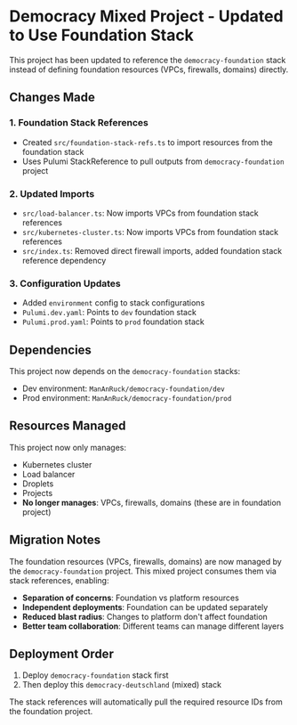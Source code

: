 # Democracy Mixed Project - Updated to Use Foundation Stack

This project has been updated to reference the `democracy-foundation` stack instead of defining foundation resources (VPCs, firewalls, domains) directly.

## Changes Made

### 1. Foundation Stack References

- Created `src/foundation-stack-refs.ts` to import resources from the foundation stack
- Uses Pulumi StackReference to pull outputs from `democracy-foundation` project

### 2. Updated Imports

- `src/load-balancer.ts`: Now imports VPCs from foundation stack references
- `src/kubernetes-cluster.ts`: Now imports VPCs from foundation stack references
- `src/index.ts`: Removed direct firewall imports, added foundation stack reference dependency

### 3. Configuration Updates

- Added `environment` config to stack configurations
- `Pulumi.dev.yaml`: Points to `dev` foundation stack
- `Pulumi.prod.yaml`: Points to `prod` foundation stack

## Dependencies

This project now depends on the `democracy-foundation` stacks:

- Dev environment: `ManAnRuck/democracy-foundation/dev`
- Prod environment: `ManAnRuck/democracy-foundation/prod`

## Resources Managed

This project now only manages:

- Kubernetes cluster
- Load balancer
- Droplets
- Projects
- **No longer manages**: VPCs, firewalls, domains (these are in foundation project)

## Migration Notes

The foundation resources (VPCs, firewalls, domains) are now managed by the `democracy-foundation` project. This mixed project consumes them via stack references, enabling:

- **Separation of concerns**: Foundation vs platform resources
- **Independent deployments**: Foundation can be updated separately
- **Reduced blast radius**: Changes to platform don't affect foundation
- **Better team collaboration**: Different teams can manage different layers

## Deployment Order

1. Deploy `democracy-foundation` stack first
2. Then deploy this `democracy-deutschland` (mixed) stack

The stack references will automatically pull the required resource IDs from the foundation project.
